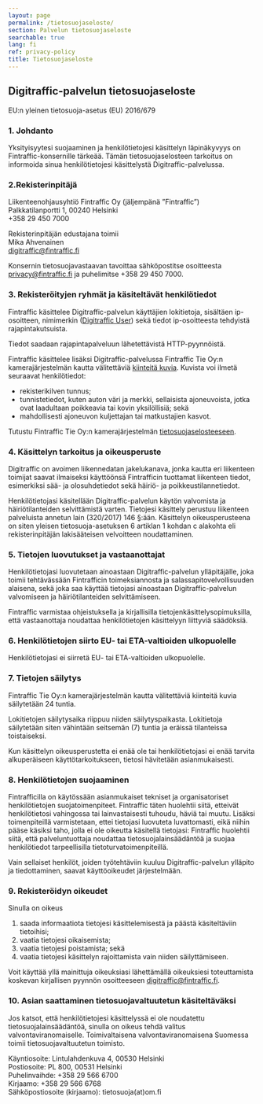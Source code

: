 ```yaml
---
layout: page
permalink: /tietosuojaseloste/
section: Palvelun tietosuojaseloste
searchable: true
lang: fi
ref: privacy-policy
title: Tietosuojaseloste
---
```


## Digitraffic-palvelun tietosuojaseloste
EU:n yleinen tietosuoja-asetus (EU) 2016/679

### 1\. Johdanto

Yksityisyytesi suojaaminen ja henkilötietojesi käsittelyn läpinäkyvyys on Fintraffic-konsernille tärkeää. Tämän tietosuojaselosteen tarkoitus on informoida sinua henkilötietojesi käsittelystä Digitraffic-palvelussa. 

### 2\.Rekisterinpitäjä

Liikenteenohjausyhtiö Fintraffic Oy (jäljempänä ”Fintraffic”)<br/>
Palkkatilanportti 1, 00240 Helsinki<br/>
+358 29 450 7000<br/>

Rekisterinpitäjän edustajana toimii<br/>
Mika Ahvenainen<br/>
digitraffic@fintraffic.fi<br/>

Konsernin tietosuojavastaavan tavoittaa sähköpostitse osoitteesta privacy@fintraffic.fi ja puhelimitse +358 29 450 7000.

### 3\. Rekisteröityjen ryhmät ja käsiteltävät henkilötiedot

Fintraffic käsittelee Digitraffic-palvelun käyttäjien lokitietoja, sisältäen ip-osoitteen, nimimerkin ([Digitraffic User](https://www.digitraffic.fi/ohjeita/#digitraffic-user--otsikko)) sekä tiedot ip-osoitteesta tehdyistä rajapintakutsuista.

Tiedot saadaan rajapintapalveluun lähetettävistä HTTP-pyynnöistä.

Fintraffic käsittelee lisäksi Digitraffic-palvelussa Fintraffic Tie Oy:n kamerajärjestelmän kautta välitettäviä [kiinteitä kuvia](https://www.digitraffic.fi/tieliikenne/#kelikamerat). Kuvista voi ilmetä seuraavat henkilötiedot:
-	rekisterikilven tunnus;
-	tunnistetiedot, kuten auton väri ja merkki, sellaisista ajoneuvoista, jotka ovat laadultaan poikkeavia tai kovin yksilöllisiä; sekä
-	mahdollisesti ajoneuvon kuljettajan tai matkustajien kasvot.

Tutustu Fintraffic Tie Oy:n kamerajärjestelmän [tietosuojaselosteeseen](https://www.fintraffic.fi/fi/tie/tietosuoja).

### 4\. Käsittelyn tarkoitus ja oikeusperuste

Digitraffic on avoimen liikennedatan jakelukanava, jonka kautta eri liikenteen toimijat saavat ilmaiseksi käyttöönsä Fintrafficin tuottamat liikenteen tiedot, esimerkiksi sää- ja olosuhdetiedot sekä häiriö- ja poikkeustilannetiedot.

Henkilötietojasi käsitellään Digitraffic-palvelun käytön valvomista ja häiriötilanteiden selvittämistä varten. Tietojesi käsittely perustuu liikenteen palveluista annetun lain (320/2017) 146 §:ään. Käsittelyn oikeusperusteena on siten yleisen tietosuoja-asetuksen 6 artiklan 1 kohdan c alakohta eli rekisterinpitäjän lakisääteisen velvoitteen noudattaminen.

### 5\. Tietojen luovutukset ja vastaanottajat

Henkilötietojasi luovutetaan ainoastaan Digitraffic-palvelun ylläpitäjälle, joka toimii tehtävässään Fintrafficin toimeksiannosta ja salassapitovelvollisuuden alaisena, sekä joka saa käyttää tietojasi ainoastaan Digitraffic-palvelun valvomiseen ja häiriötilanteiden selvittämiseen.

Fintraffic varmistaa ohjeistuksella ja kirjallisilla tietojenkäsittelysopimuksilla, että vastaanottaja noudattaa henkilötietojen käsittelyyn liittyviä säädöksiä.

### 6\. Henkilötietojen siirto EU- tai ETA-valtioiden ulkopuolelle

Henkilötietojasi ei siirretä EU- tai ETA-valtioiden ulkopuolelle.

### 7\. Tietojen säilytys

Fintraffic Tie Oy:n kamerajärjestelmän kautta välitettäviä kiinteitä kuvia säilytetään 24 tuntia.

Lokitietojen säilytysaika riippuu niiden säilytyspaikasta. Lokitietoja säilytetään siten vähintään seitsemän (7) tuntia ja eräissä tilanteissa toistaiseksi.

Kun käsittelyn oikeusperustetta ei enää ole tai henkilötietojasi ei enää tarvita alkuperäiseen käyttötarkoitukseen, tietosi hävitetään asianmukaisesti.

### 8\. Henkilötietojen suojaaminen

Fintrafficilla on käytössään asianmukaiset tekniset ja organisatoriset henkilötietojen suojatoimenpiteet. Fintraffic täten huolehtii siitä, etteivät henkilötietosi vahingossa tai lainvastaisesti tuhoudu, häviä tai muutu. Lisäksi toimenpiteillä varmistetaan, ettei tietojasi luovuteta luvattomasti, eikä niihin pääse käsiksi taho, jolla ei ole oikeutta käsitellä tietojasi:
Fintraffic huolehtii siitä, että palveluntuottaja noudattaa tietosuojalainsäädäntöä ja suojaa henkilötiedot tarpeellisilla tietoturvatoimenpiteillä.

Vain sellaiset henkilöt, joiden työtehtäviin kuuluu Digitraffic-palvelun ylläpito ja tiedottaminen, saavat käyttöoikeudet järjestelmään.


### 9\. Rekisteröidyn oikeudet

Sinulla on oikeus
1.	saada informaatiota tietojesi käsittelemisestä ja päästä käsiteltäviin tietoihisi;
2.	vaatia tietojesi oikaisemista;
3.	vaatia tietojesi poistamista; sekä
4.	vaatia tietojesi käsittelyn rajoittamista vain niiden säilyttämiseen.
	
Voit käyttää yllä mainittuja oikeuksiasi lähettämällä oikeuksiesi toteuttamista koskevan kirjallisen pyynnön osoitteeseen digitraffic@fintraffic.fi.


### 10\. Asian saattaminen tietosuojavaltuutetun käsiteltäväksi

Jos katsot, että henkilötietojesi käsittelyssä ei ole noudatettu tietosuojalainsäädäntöä, sinulla on oikeus tehdä valitus valvontaviranomaiselle. Toimivaltaisena valvontaviranomaisena Suomessa toimii tietosuojavaltuutetun toimisto.

Käyntiosoite: Lintulahdenkuva 4, 00530 Helsinki<br/>
Postiosoite: PL 800, 00531 Helsinki<br/>
Puhelinvaihde: +358 29 566 6700<br/>
Kirjaamo: +358 29 566 6768<br/>
Sähköpostiosoite (kirjaamo): tietosuoja(at)om.fi
